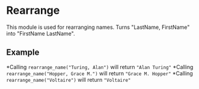 Rearrange
=========

This module is used for rearranging names.
Turns "LastName, FirstName" into "FirstName LastName".

## Example

 *Calling `rearrange_name("Turing, Alan")` will return `"Alan Turing"`
 *Calling `rearrange_name("Hopper, Grace M.")` will return `"Grace M. Hopper"`
 *Calling `rearrange_name("Voltaire")` will return `"Voltaire"`

